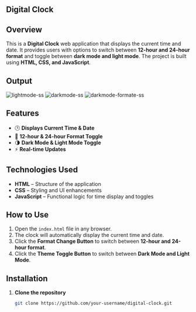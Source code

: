 ## Digital Clock

## Overview
This is a **Digital Clock** web application that displays the current time and date. It provides users with options to switch between **12-hour and 24-hour format** and toggle between **dark mode and light mode**. The project is built using **HTML, CSS, and JavaScript**.

## Output
![lightmode-ss](https://github.com/user-attachments/assets/8d46aeed-7771-4262-be5d-b21e1a901330)
![darkmode-ss](https://github.com/user-attachments/assets/51d69f7a-2c50-40b8-8a3b-13784b988d68)
![darkmode-formate-ss](https://github.com/user-attachments/assets/1639f10e-d199-4a24-8640-3f7f1a7d13af)


## Features
- 🕒 **Displays Current Time & Date**
- 🔄 **12-hour & 24-hour Format Toggle**
- 🌗 **Dark Mode & Light Mode Toggle**
- ⚡ **Real-time Updates**

## Technologies Used
- **HTML** – Structure of the application
- **CSS** – Styling and UI enhancements
- **JavaScript** – Functional logic for time display and toggles

## How to Use
1. Open the `index.html` file in any browser.
2. The clock will automatically display the current time and date.
3. Click the **Format Change Button** to switch between **12-hour and 24-hour format**.
4. Click the **Theme Toggle Button** to switch between **Dark Mode and Light Mode**.

## Installation
1. **Clone the repository**
   ```bash
   git clone https://github.com/your-username/digital-clock.git
